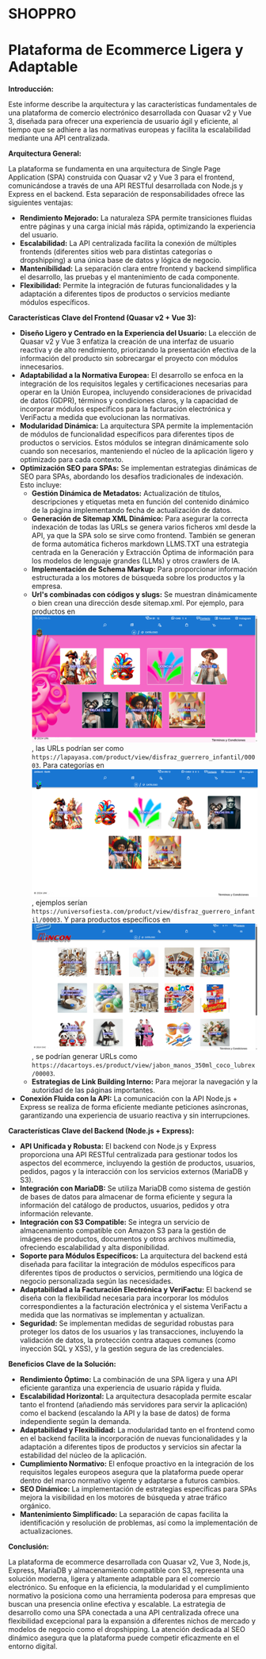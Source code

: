 # SHOPPRO
# Plataforma de Ecommerce Ligera y Adaptable

**Introducción:**

Este informe describe la arquitectura y las características fundamentales de una plataforma de comercio electrónico desarrollada con Quasar v2 y Vue 3, diseñada para ofrecer una experiencia de usuario ágil y eficiente, al tiempo que se adhiere a las normativas europeas y facilita la escalabilidad mediante una API centralizada.

**Arquitectura General:**

La plataforma se fundamenta en una arquitectura de Single Page Application (SPA) construida con Quasar v2 y Vue 3 para el frontend, comunicándose a través de una API RESTful desarrollada con Node.js y Express en el backend. Esta separación de responsabilidades ofrece las siguientes ventajas:

* **Rendimiento Mejorado:** La naturaleza SPA permite transiciones fluidas entre páginas y una carga inicial más rápida, optimizando la experiencia del usuario.
* **Escalabilidad:** La API centralizada facilita la conexión de múltiples frontends (diferentes sitios web para distintas categorías o dropshipping) a una única base de datos y lógica de negocio.
* **Mantenibilidad:** La separación clara entre frontend y backend simplifica el desarrollo, las pruebas y el mantenimiento de cada componente.
* **Flexibilidad:** Permite la integración de futuras funcionalidades y la adaptación a diferentes tipos de productos o servicios mediante módulos específicos.

**Características Clave del Frontend (Quasar v2 + Vue 3):**

* **Diseño Ligero y Centrado en la Experiencia del Usuario:** La elección de Quasar v2 y Vue 3 enfatiza la creación de una interfaz de usuario reactiva y de alto rendimiento, priorizando la presentación efectiva de la información del producto sin sobrecargar el proyecto con módulos innecesarios.
* **Adaptabilidad a la Normativa Europea:** El desarrollo se enfoca en la integración de los requisitos legales y certificaciones necesarias para operar en la Unión Europea, incluyendo consideraciones de privacidad de datos (GDPR), términos y condiciones claros, y la capacidad de incorporar módulos específicos para la facturación electrónica y VeriFactu a medida que evolucionan las normativas.
* **Modularidad Dinámica:** La arquitectura SPA permite la implementación de módulos de funcionalidad específicos para diferentes tipos de productos o servicios. Estos módulos se integran dinámicamente solo cuando son necesarios, manteniendo el núcleo de la aplicación ligero y optimizado para cada contexto.
* **Optimización SEO para SPAs:** Se implementan estrategias dinámicas de SEO para SPAs, abordando los desafíos tradicionales de indexación. Esto incluye:
    * **Gestión Dinámica de Metadatos:** Actualización de títulos, descripciones y etiquetas meta en función del contenido dinámico de la página implementando fecha de actualización de datos.
    * **Generación de Sitemap XML Dinámico:** Para asegurar la correcta indexación de todas las URLs se genera varios ficheros xml desde la API, ya que la SPA solo se sirve como frontend. También se generan de forma automática ficheros markdown LLMS.TXT una estrategia centrada en la Generación y Extracción Óptima de información para los modelos de lenguaje grandes (LLMs) y otros crawlers de IA.
    * **Implementación de Schema Markup:** Para proporcionar información estructurada a los motores de búsqueda sobre los productos y la empresa.
    * **Url's combinadas con códigos y slugs:** Se muestran dinámicamente o bien crean una dirección desde sitemap.xml. Por ejemplo, para productos en [![La Payasa](images/lapayasa_screenshot.png)](https://lapayasa.com), las URLs podrían ser como `https://lapayasa.com/product/view/disfraz_guerrero_infantil/00003`. Para categorías en [![Universo Fiesta](images/universofiesta_screenshot.png)](https://universofiesta.com), ejemplos serían `https://universofiesta.com/product/view/disfraz_guerrero_infantil/00003`. Y para productos específicos en [![Dacartoys](images/dacartoys_screenshot.png)](https://dacartoys.es), se podrían generar URLs como `https://dacartoys.es/product/view/jabon_manos_350ml_coco_lubrex/00003`.
    * **Estrategias de Link Building Interno:** Para mejorar la navegación y la autoridad de las páginas importantes.
* **Conexión Fluida con la API:** La comunicación con la API Node.js + Express se realiza de forma eficiente mediante peticiones asíncronas, garantizando una experiencia de usuario reactiva y sin interrupciones.

**Características Clave del Backend (Node.js + Express):**

* **API Unificada y Robusta:** El backend con Node.js y Express proporciona una API RESTful centralizada para gestionar todos los aspectos del ecommerce, incluyendo la gestión de productos, usuarios, pedidos, pagos y la interacción con los servicios externos (MariaDB y S3).
* **Integración con MariaDB:** Se utiliza MariaDB como sistema de gestión de bases de datos para almacenar de forma eficiente y segura la información del catálogo de productos, usuarios, pedidos y otra información relevante.
* **Integración con S3 Compatible:** Se integra un servicio de almacenamiento compatible con Amazon S3 para la gestión de imágenes de productos, documentos y otros archivos multimedia, ofreciendo escalabilidad y alta disponibilidad.
* **Soporte para Módulos Específicos:** La arquitectura del backend está diseñada para facilitar la integración de módulos específicos para diferentes tipos de productos o servicios, permitiendo una lógica de negocio personalizada según las necesidades.
* **Adaptabilidad a la Facturación Electrónica y VeriFactu:** El backend se diseña con la flexibilidad necesaria para incorporar los módulos correspondientes a la facturación electrónica y el sistema VeriFactu a medida que las normativas se implementan y actualizan.
* **Seguridad:** Se implementan medidas de seguridad robustas para proteger los datos de los usuarios y las transacciones, incluyendo la validación de datos, la protección contra ataques comunes (como inyección SQL y XSS), y la gestión segura de las credenciales.

**Beneficios Clave de la Solución:**

* **Rendimiento Óptimo:** La combinación de una SPA ligera y una API eficiente garantiza una experiencia de usuario rápida y fluida.
* **Escalabilidad Horizontal:** La arquitectura desacoplada permite escalar tanto el frontend (añadiendo más servidores para servir la aplicación) como el backend (escalando la API y la base de datos) de forma independiente según la demanda.
* **Adaptabilidad y Flexibilidad:** La modularidad tanto en el frontend como en el backend facilita la incorporación de nuevas funcionalidades y la adaptación a diferentes tipos de productos y servicios sin afectar la estabilidad del núcleo de la aplicación.
* **Cumplimiento Normativo:** El enfoque proactivo en la integración de los requisitos legales europeos asegura que la plataforma puede operar dentro del marco normativo vigente y adaptarse a futuros cambios.
* **SEO Dinámico:** La implementación de estrategias específicas para SPAs mejora la visibilidad en los motores de búsqueda y atrae tráfico orgánico.
* **Mantenimiento Simplificado:** La separación de capas facilita la identificación y resolución de problemas, así como la implementación de actualizaciones.

**Conclusión:**

La plataforma de ecommerce desarrollada con Quasar v2, Vue 3, Node.js, Express, MariaDB y almacenamiento compatible con S3, representa una solución moderna, ligera y altamente adaptable para el comercio electrónico. Su enfoque en la eficiencia, la modularidad y el cumplimiento normativo la posiciona como una herramienta poderosa para empresas que buscan una presencia online efectiva y escalable. La estrategia de desarrollo como una SPA conectada a una API centralizada ofrece una flexibilidad excepcional para la expansión a diferentes nichos de mercado y modelos de negocio como el dropshipping. La atención dedicada al SEO dinámico asegura que la plataforma puede competir eficazmente en el entorno digital.
